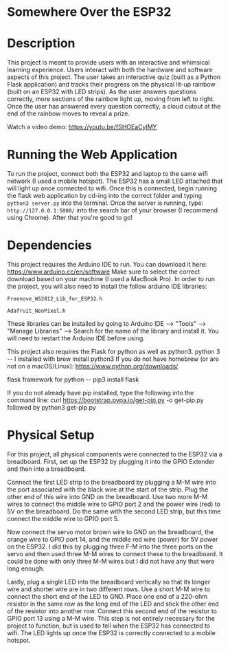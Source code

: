 # Somewhere Over the ESP32

# Description
This project is meant to provide users with an interactive and whimsical learning experience. Users interact with both the hardware and software aspects of this project. The user takes an interactive quiz (built as a Python Flask application) and tracks their progress on the physical lit-up rainbow (built on an ESP32 with LED strips). As the user answers questions correctly, more sections of the rainbow light up, moving from left to right. Once the user has answered every question correctly, a cloud cutout at the end of the rainbow moves to reveal a prize.

Watch a video demo: https://youtu.be/fSHOEaCylMY 

# Running the Web Application
To run the project, connect both the ESP32 and laptop to the same wifi network (I used a mobile hotspot). The ESP32 has a small LED attached that will light up once connected to wifi. Once this is connected, begin running the flask web application by cd-ing into the correct folder and typing `python3 server.py` into the terminal. Once the server is running, type: `http://127.0.0.1:5000/` into the search bar of your browser (I recommend using Chrome). After that you're good to go!
 
# Dependencies
This project requires the Arduino IDE to run. You can download it here: https://www.arduino.cc/en/software
Make sure to select the correct download based on your machine (I used a MacBook Pro).
In order to run the project, you will also need to install the follow arduino IDE libraries:

`Freenove_WS2812_Lib_for_ESP32.h`

`Adafruit_NeoPixel.h`

These libraries can be installed by going to Arduino IDE --> "Tools" --> "Manage Libraries" --> Search for the name of the library and install it. You will need to restart the Arduino IDE before using.

This project also requires the Flask for python as well as python3. 
python 3 -- I installed with brew install python3 If you do not have homebrew (or are not on a macOS/Linux): https://www.python.org/downloads/

flask framework for python -- pip3 install flask

If you do not already have pip installed, type the following into the command line: curl https://bootstrap.pypa.io/get-pip.py -o get-pip.py followed by python3 get-pip.py

# Physical Setup

For this project, all physical components were connected to the ESP32 via a breadboard. First, set up the ESP32 by plugging it into the GPIO Extender and then into a breadboard.

Connect the first LED strip to the breadboard by plugging a M-M wire into the port associated with the black wire at the start of the strip. Plug the other end of this wire into GND on the breadboard. Use two more M-M wires to connect the middle wire to GPIO port 2 and the power wire (red) to 5V on the breadboard. Do the same with the second LED strip, but this time connect the middle wire to GPIO port 5. 

Now connect the servo motor brown wire to GND on the breadboard, the orange wire to GPIO port 14, and the middle red wire (power) for 5V power on the ESP32. I did this by plugging three F-M into the three ports on the servo and then used three M-M wires to connect these to the breadboard. It could be done with only three M-M wires but I did not have any that were long enough. 

Lastly, plug a single LED into the breadboard vertically so that its longer wire and shorter wire are in two different rows. Use a short M-M wire to connect the short end of the LED to GND. Place one end of a 220-ohm resistor in the same row as the long end of the LED and stick the other end of the resistor into another row. Connect this second end of the resistor to GPIO port 13 using a M-M wire. This step is not entirely necessary for the project to function, but is used to tell when the ESP32 has connected to wifi. The LED lights up once the ESP32 is correctly connected to a mobile hotspot.
